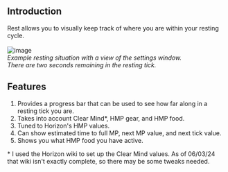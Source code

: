 ## Introduction
Rest allows you to visually keep track of where you are within your resting cycle.<br><br>
![image](https://github.com/RaraProjects/rest/assets/72292212/3e59e5ac-06c3-4f4e-b68d-effef9bed109)<br>
_Example resting situation with a view of the settings window.<br>
There are two seconds remaining in the resting tick._<br>

## Features
1. Provides a progress bar that can be used to see how far along in a resting tick you are.
2. Takes into account Clear Mind*, HMP gear, and HMP food.
3. Tuned to Horizon's HMP values.
4. Can show estimated time to full MP, next MP value, and next tick value.
5. Shows you what HMP food you have active.

\* I used the Horizon wiki to set up the Clear Mind values. As of 06/03/24 that wiki isn't exactly complete, so there may be some tweaks needed.

